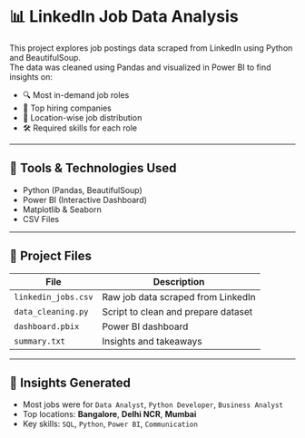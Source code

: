 # 📊 LinkedIn Job Data Analysis

This project explores job postings data scraped from LinkedIn using Python and BeautifulSoup.  
The data was cleaned using Pandas and visualized in Power BI to find insights on:

- 🔍 Most in-demand job roles
- 🏢 Top hiring companies
- 📍 Location-wise job distribution
- 🛠️ Required skills for each role

---

## 🧰 Tools & Technologies Used

- Python (Pandas, BeautifulSoup)
- Power BI (Interactive Dashboard)
- Matplotlib & Seaborn
- CSV Files

---

## 📁 Project Files

| File                | Description                          |
|---------------------|--------------------------------------|
| `linkedin_jobs.csv` | Raw job data scraped from LinkedIn   |
| `data_cleaning.py`  | Script to clean and prepare dataset  |
| `dashboard.pbix`    | Power BI dashboard                   |
| `summary.txt`       | Insights and takeaways               |

---

## 📌 Insights Generated

- Most jobs were for `Data Analyst`, `Python Developer`, `Business Analyst`
- Top locations: **Bangalore**, **Delhi NCR**, **Mumbai**
- Key skills: `SQL`, `Python`, `Power BI`, `Communication`
